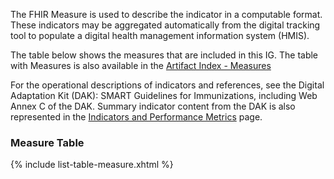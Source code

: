 The FHIR Measure is used to describe the indicator in a computable format. These indicators may be aggregated automatically from the digital tracking tool to populate a digital health management information system (HMIS). 

The table below shows the measures that are included in this IG. The table with Measures is also available in the [Artifact Index - Measures](artifacts.html#knowledge-artifacts-measure)

For the operational descriptions of indicators and references, see the Digital Adaptation Kit (DAK): SMART Guidelines for Immunizations, including Web Annex C of the DAK. Summary indicator content from the DAK is also represented in the <a href="indicators.html">Indicators and Performance Metrics</a> page. 

### Measure Table

{% include list-table-measure.xhtml %}




